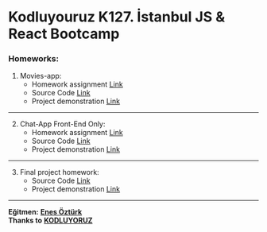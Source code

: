 # Kodluyouruz K127. İstanbul JS & React Bootcamp

### Homeworks:

1. Movies-app:
   - Homework assignment [Link](https://github.com/hussam-aldarwish/kodluyoruz-k127-js-react-bootcamp/blob/main/homeworks/movies-app/homework-1.md)
   - Source Code [Link](https://github.com/hussam-aldarwish/kodluyoruz-k127-js-react-bootcamp/tree/main/homeworks/movies-app)
   - Project demonstration [Link](https://movies-app-hussam-aldarwish.vercel.app)

---

2. Chat-App Front-End Only:
   - Homework assignment [Link](https://github.com/hussam-aldarwish/kodluyoruz-k127-js-react-bootcamp/blob/main/homeworks/chat-app/homework-2.md)
   - Source Code [Link](https://github.com/hussam-aldarwish/kodluyoruz-k127-js-react-bootcamp/tree/main/homeworks/chat-app)
   - Project demonstration [Link](https://chat-app-hussam-aldarwish.vercel.app)

---

3. Final project homework:
   - Source Code [Link](https://github.com/hussam-aldarwish/kodluyoruz-k127-js-react-bootcamp/tree/main/homeworks/twitter-clone)
   - Project demonstration [Link](https://twitter-clone-kodluyoruz.vercel.app)

---

**Eğitmen:** [**Enes Öztürk**](https://github.com/enesozturk)  
**Thanks to** [**KODLUYORUZ**](https://www.kodluyoruz.org)
